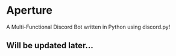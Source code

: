# Aperture
A Multi-Functional Discord Bot written in Python using discord.py!

## Will be updated later...